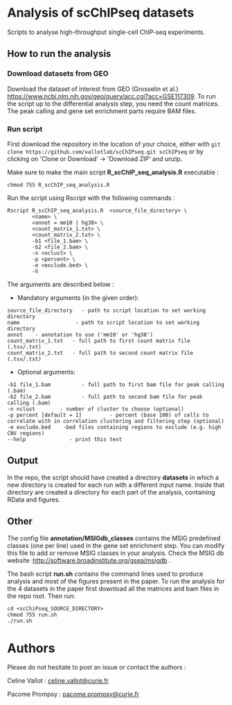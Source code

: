 # Analysis of scChIPseq datasets

Scripts to analyse high-throughput single-cell ChIP-seq experiments.

## How to run the analysis 

### Download datasets from GEO

Download the dataset of interest from GEO (Grosselin et al.) https://www.ncbi.nlm.nih.gov/geo/query/acc.cgi?acc=GSE117309. To run the script up to the differential analysis step, you need the count matrices. The peak calling and gene set enrichment parts require BAM files. 

### Run script

First download the repository in the location of your choice, either with `git clone https://github.com/vallotlab/scChIPseq.git scChIPseq` or by clicking on 'Clone or Download' -> 'Download ZIP' and unzip.

Make sure to make the main script **R_scChIP_seq_analysis.R** executable :

```
chmod 755 R_scChIP_seq_analysis.R
```

Run the script using Rscript with the following commands :

```
Rscript R_scChIP_seq_analysis.R  <source_file_directory> \
        <name> \
        <annot = mm10 | hg38> \
        <count_matrix_1.txt> \
        <count_matrix_2.txt> \
        -b1 <file_1.bam> \
        -b2 <file_2.bam> \
        -n <nclust> \
        -p <percent> \
        -e <exclude.bed> \
        -h
```

The arguments are described below : 

* Mandatory arguments (in the given order):


```
source_file_directory   - path to script location to set working directory
name                  - path to script location to set working directory
annot    - annotation to use ('mm10' or 'hg38')
count_matrix_1.txt   - full path to first count matrix file (.tsv/.txt)
count_matrix_2.txt   - full path to second count matrix file (.tsv/.txt)
```

* Optional arguments: 

```
-b1 file_1.bam          - full path to first bam file for peak calling (.bam)
-b2 file_2.bam          - full path to second bam file for peak calling (.bam)
-n nclust        - number of cluster to choose (optional)
-p percent [default = 1]         - percent (base 100) of cells to correlate with in correlation clustering and filtering step (optional) 
-e exclude.bed    -bed files containing regions to exclude (e.g. high CNV regions)
--help              - print this text
```
        
## Output

In the repo, the script should have created a directory **datasets** in which a new directory is created for each run with a different input name. Inside that directory are created a directory for each part of the analysis, containing RData and figures.
  
## Other

The config file **annotation/MSIGdb_classes** contains the MSIG predefined classes (one per line) used in the gene set enrichment step. You can modify this file to add or remove MSIG classes in your analysis. Check the MSIG db website :http://software.broadinstitute.org/gsea/msigdb .

The bash script **run.sh** contains the command lines used to produce analysis and most of the figures present in the paper. To run the analysis for the 4 datasets in the paper first download all the matrices and bam files in the repo root. Then run: 

```
cd <scChiPseq_SOURCE_DIRECTORY>
chmod 755 run.sh
./run.sh
```

# Authors
Please do not hesitate to post an issue or contact the authors :

Celine Vallot : celine.vallot@curie.fr

Pacome Prompsy : pacome.prompsy@curie.fr
